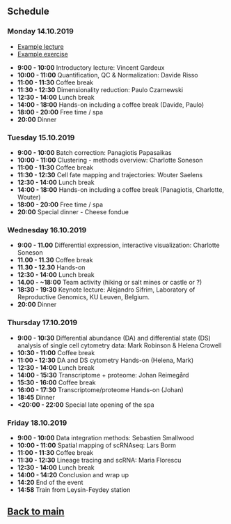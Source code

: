 

## Schedule

### Monday 14.10.2019

* [Example lecture](session-example/session-example.pdf)
* [Example exercise](session-example/session-example.md)

- **9:00 - 10:00** Introductory lecture: Vincent Gardeux
- **10:00 - 11:00** Quantification, QC & Normalization: Davide Risso
- **11:00 - 11:30** Coffee break
- **11:30 - 12:30** Dimensionality reduction: Paulo Czarnewski
- **12:30 - 14:00** Lunch break
- **14:00 - 18:00** Hands-on including a coffee break (Davide, Paulo)
- **18:00 - 20:00** Free time / spa 
- **20:00** Dinner

### Tuesday 15.10.2019
- **9:00 - 10:00** Batch correction: Panagiotis Papasaikas
- **10:00 - 11:00** Clustering - methods overview: Charlotte Soneson
- **11:00 - 11:30** Coffee break
- **11:30 - 12:30** Cell fate mapping and trajectories: Wouter Saelens
- **12:30 - 14:00** Lunch break
- **14:00 - 18:00** Hands-on including a coffee break (Panagiotis, Charlotte, Wouter)
- **18:00 - 20:00** Free time / spa 
- **20:00** Special dinner - Cheese fondue

### Wednesday 16.10.2019
- **9:00 - 11.00** Differential expression, interactive visualization: Charlotte Soneson
- **11.00 - 11.30** Coffee break
- **11.30 - 12.30** Hands-on
- **12:30 - 14:00** Lunch break
- **14.00 - ~18:00** Team activity (hiking or salt mines or castle or ?)
- **18:30 - 19:30** Keynote lecture: Alejandro Sifrim, Laboratory of Reproductive Genomics, KU Leuven, Belgium.
- **20:00** Dinner


### Thursday 17.10.2019
- **9:00 - 10:30** Differential abundance (DA) and differential state (DS) analysis of single cell cytometry data: Mark Robinson & Helena Crowell
- **10:30 - 11:00** Coffee break
- **11:00 - 12:30** DA and DS cytometry Hands-on (Helena, Mark)
- **12:30 - 14:00** Lunch break
- **14:00 - 15:30** Transcriptome + proteome: Johan Reimegård
- **15:30 - 16:00** Coffee break
- **16:00 - 17:30** Transcriptome/proteome Hands-on (Johan)
- **18:45** Dinner
- **<20:00 - 22:00** Special late opening of the spa

### Friday 18.10.2019
- **9:00 - 10:00** Data integration methods: Sebastien Smallwood 
- **10:00 - 11:00** Spatial mapping of scRNAseq: Lars Borm
- **11:00 - 11:30** Coffee break
- **11:30 - 12:30** Lineage tracing and scRNA: Maria Florescu
- **12:30 - 14:00** Lunch break
- **14:00 - 14:20** Conclusion and wrap up
- **14:20** End of the event
- **14:58** Train from Leysin-Feydey station


## [Back to main](README.md)
